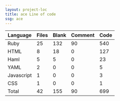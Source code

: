 ```yaml
---
layout: project-loc
title: ace Line of code
ssg: ace
---
```

<div class="table-responsive">
<table class="table">
<thead><tr>
<th>Language</th>
<th>Files</th>
<th>Blank</th>
<th>Comment</th>
<th>Code</th>
</tr></thead><tbody>
<tr><td>Ruby</td><td> 25</td><td> 132</td><td> 90</td><td> 540</td></tr>
<tr><td>HTML</td><td> 8</td><td> 18</td><td> 0</td><td> 127</td></tr>
<tr><td>Haml</td><td> 5</td><td> 5</td><td> 0</td><td> 23</td></tr>
<tr><td>YAML</td><td> 2</td><td> 0</td><td> 0</td><td> 5</td></tr>
<tr><td>Javascript</td><td> 1</td><td> 0</td><td> 0</td><td> 3</td></tr>
<tr><td>CSS</td><td> 1</td><td> 0</td><td> 0</td><td> 1</td></tr>
<tr><td>Total</td><td>42</td><td>155</td><td>90</td><td>699</td></tr>
</tbody></table></div>
